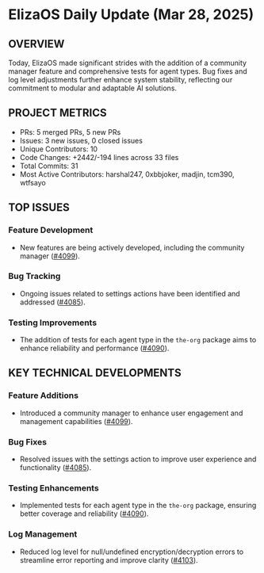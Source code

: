 # ElizaOS Daily Update (Mar 28, 2025)

## OVERVIEW 
Today, ElizaOS made significant strides with the addition of a community manager feature and comprehensive tests for agent types. Bug fixes and log level adjustments further enhance system stability, reflecting our commitment to modular and adaptable AI solutions.

## PROJECT METRICS
- PRs: 5 merged PRs, 5 new PRs
- Issues: 3 new issues, 0 closed issues
- Unique Contributors: 10
- Code Changes: +2442/-194 lines across 33 files
- Total Commits: 31
- Most Active Contributors: harshal247, 0xbbjoker, madjin, tcm390, wtfsayo

## TOP ISSUES
### Feature Development
- New features are being actively developed, including the community manager ([#4099](https://github.com/elizaos/eliza/pull/4099)).

### Bug Tracking
- Ongoing issues related to settings actions have been identified and addressed ([#4085](https://github.com/elizaos/eliza/pull/4085)).

### Testing Improvements
- The addition of tests for each agent type in the `the-org` package aims to enhance reliability and performance ([#4090](https://github.com/elizaos/eliza/pull/4090)).

## KEY TECHNICAL DEVELOPMENTS
### Feature Additions
- Introduced a community manager to enhance user engagement and management capabilities ([#4099](https://github.com/elizaos/eliza/pull/4099)).
  
### Bug Fixes
- Resolved issues with the settings action to improve user experience and functionality ([#4085](https://github.com/elizaos/eliza/pull/4085)).

### Testing Enhancements
- Implemented tests for each agent type in the `the-org` package, ensuring better coverage and reliability ([#4090](https://github.com/elizaos/eliza/pull/4090)).

### Log Management
- Reduced log level for null/undefined encryption/decryption errors to streamline error reporting and improve clarity ([#4103](https://github.com/elizaos/eliza/pull/4103)).